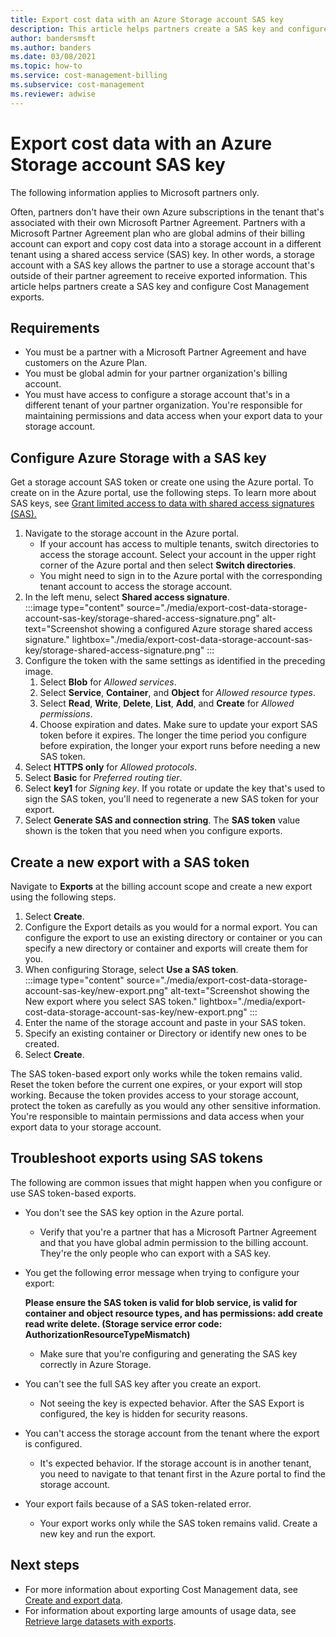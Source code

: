 ```yaml
---
title: Export cost data with an Azure Storage account SAS key
description: This article helps partners create a SAS key and configure Cost Management exports.
author: bandersmsft
ms.author: banders
ms.date: 03/08/2021
ms.topic: how-to
ms.service: cost-management-billing
ms.subservice: cost-management
ms.reviewer: adwise
---
```


# Export cost data with an Azure Storage account SAS key

The following information applies to Microsoft partners only.

Often, partners don't have their own Azure subscriptions in the tenant that's associated with their own Microsoft Partner Agreement. Partners with a Microsoft Partner Agreement plan who are global admins of their billing account can export and copy cost data into a storage account in a different tenant using a shared access service (SAS) key. In other words, a storage account with a SAS key allows the partner to use a storage account that's outside of their partner agreement to receive exported information. This article helps partners create a SAS key and configure Cost Management exports.

## Requirements

- You must be a partner with a Microsoft Partner Agreement and have customers on the Azure Plan.
- You must be global admin for your partner organization's billing account.
- You must have access to configure a storage account that's in a different tenant of your partner organization. You're responsible for maintaining permissions and data access when your export data to your storage account.

## Configure Azure Storage with a SAS key

Get a storage account SAS token or create one using the Azure portal. To create on in the Azure portal, use the following steps. To learn more about SAS keys, see [Grant limited access to data with shared access signatures (SAS).](../../storage/common/storage-sas-overview.md)

1. Navigate to the storage account in the Azure portal.
    - If your account has access to multiple tenants, switch directories to access the storage account. Select your account in the upper right corner of the Azure portal and then select **Switch directories**.
    - You might need to sign in to the Azure portal with the corresponding tenant account to access the storage account.
1. In the left menu, select **Shared access signature**.  
    :::image type="content" source="./media/export-cost-data-storage-account-sas-key/storage-shared-access-signature.png" alt-text="Screenshot showing a configured Azure storage shared access signature." lightbox="./media/export-cost-data-storage-account-sas-key/storage-shared-access-signature.png" :::
1. Configure the token with the same settings as identified in the preceding image.
    1. Select **Blob** for _Allowed services_.
    1. Select **Service**, **Container**, and **Object** for _Allowed resource types_.
    1. Select **Read**, **Write**, **Delete**, **List**, **Add**, and **Create** for _Allowed permissions_.
    1. Choose expiration and dates. Make sure to update your export SAS token before it expires. The longer the time period you configure before expiration, the longer your export runs before needing a new SAS token.
1. Select **HTTPS only** for _Allowed protocols_.
1. Select **Basic** for _Preferred routing tier_.
1. Select **key1** for _Signing key_. If you rotate or update the key that's used to sign the SAS token, you'll need to regenerate a new SAS token for your export.
1. Select **Generate SAS and connection string**.
    The **SAS token** value shown is the token that you need when you configure exports.

## Create a new export with a SAS token

Navigate to **Exports** at the billing account scope and create a new export using the following steps.

1. Select **Create**.
1. Configure the Export details as you would for a normal export. You can configure the export to use an existing directory or container or you can specify a new directory or container and exports will create them for you.
1. When configuring Storage, select **Use a SAS token**.  
    :::image type="content" source="./media/export-cost-data-storage-account-sas-key/new-export.png" alt-text="Screenshot showing the New export where you select SAS token." lightbox="./media/export-cost-data-storage-account-sas-key/new-export.png" :::
1. Enter the name of the storage account and paste in your SAS token.
1. Specify an existing container or Directory or identify new ones to be created.
1. Select **Create**.

The SAS token-based export only works while the token remains valid. Reset the token before the current one expires, or your export will stop working. Because the token provides access to your storage account, protect the token as carefully as you would any other sensitive information. You're responsible to maintain permissions and data access when your export data to your storage account.

## Troubleshoot exports using SAS tokens

The following are common issues that might happen when you configure or use SAS token-based exports.

- You don't see the SAS key option in the Azure portal.
  - Verify that you're a partner that has a Microsoft Partner Agreement and that you have global admin permission to the billing account. They're the only people who can export with a SAS key.

- You get the following error message when trying to configure your export:

    **Please ensure the SAS token is valid for blob service, is valid for container and object resource types, and has permissions: add create read write delete. (Storage service error code: AuthorizationResourceTypeMismatch)**

    - Make sure that you're configuring and generating the SAS key correctly in Azure Storage.

- You can't see the full SAS key after you create an export.
  - Not seeing the key is expected behavior. After the SAS Export is configured, the key is hidden for security reasons.

- You can't access the storage account from the tenant where the export is configured.
  - It's expected behavior. If the storage account is in another tenant, you need to navigate to that tenant first in the Azure portal to find the storage account.

- Your export fails because of a SAS token-related error.
  - Your export works only while the SAS token remains valid. Create a new key and run the export.

## Next steps

- For more information about exporting Cost Management data, see [Create and export data](tutorial-export-acm-data.md).
- For information about exporting large amounts of usage data, see [Retrieve large datasets with exports](ingest-azure-usage-at-scale.md).

